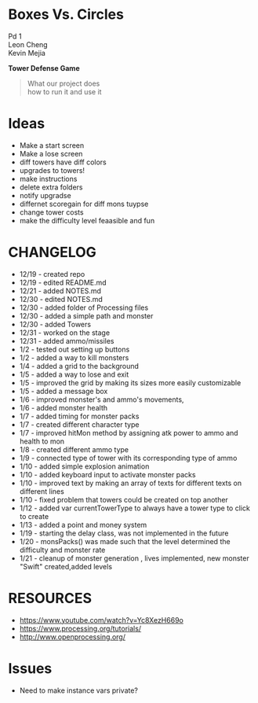 Boxes Vs. Circles
================
Pd 1  <br />
Leon Cheng  <br />
Kevin Mejia  <br />

**Tower Defense Game**
>What our project does  <br /> 
>how to run it and use it  <br />

Ideas
=====
- Make a start screen
- Make a lose screen
- diff towers have diff colors
- upgrades to towers!
- make instructions
- delete extra folders
- notify upgradse
- differnet scoregain for diff mons tuypse
- change tower costs
- make the difficulty level feaasible and fun

CHANGELOG
===========
 - 12/19 - created repo
 - 12/19 - edited README.md
 - 12/21 - added NOTES.md
 - 12/30 - edited NOTES.md
 - 12/30 - added folder of Processing files
 - 12/30 - added a simple path and monster
 - 12/30 - added Towers
 - 12/31 - worked on the stage
 - 12/31 - added ammo/missiles
 - 1/2 - tested out setting up buttons
 - 1/2 - added a way to kill monsters
 - 1/4 - added a grid to the background
 - 1/5 - added a way to lose and exit
 - 1/5 - improved the grid by making its sizes more easily customizable
 - 1/5 - added a message box
 - 1/6 - improved monster's and ammo's movements, 
 - 1/6 - added monster health 
 - 1/7 - added timing for monster packs
 - 1/7 - created different character type 
 - 1/7 - improved hitMon method by assigning atk power to ammo and health to mon
 - 1/8 - created different ammo type
 - 1/9 - connected type of tower with its corresponding type of ammo
 - 1/10 - added simple explosion animation
 - 1/10 - added keyboard input to activate monster packs
 - 1/10 - improved text by making an array of texts for different texts on different lines
 - 1/10 - fixed problem that towers could be created on top another
 - 1/12 - added var currentTowerType to always have a tower type to click to create
 - 1/13 - added a point and money system
 - 1/19 - starting the delay class, was not implemented in the future
 - 1/20 - monsPacks() was made such that the level determined the difficulty and monster rate
 - 1/21 - cleanup of monster generation , lives implemented, new monster "Swift" created,added levels


RESOURCES
==========
 - https://www.youtube.com/watch?v=Yc8XezH669o
 - https://www.processing.org/tutorials/
 - http://www.openprocessing.org/

Issues
=======
 - Need to make instance vars private?



